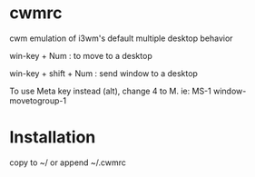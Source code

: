 # cwmrc
cwm emulation of i3wm's default multiple desktop behavior 

win-key + Num : to move to a desktop

win-key + shift + Num : send window to a desktop

To use Meta key instead (alt), change 4 to M. ie: MS-1 window-movetogroup-1 

# Installation
copy to ~/ or append ~/.cwmrc
